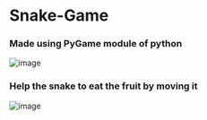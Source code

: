 # Snake-Game
### Made using PyGame module of python
![image](https://github.com/punit0412/Snake-Game/assets/78646645/a4f4618c-1a9f-4738-a0d4-01f7e88c6ac6)

### Help the snake to eat the fruit by moving it

![image](https://github.com/punit0412/Snake-Game/assets/78646645/a82f2aa2-4042-4cae-ac35-03b865f93530)

